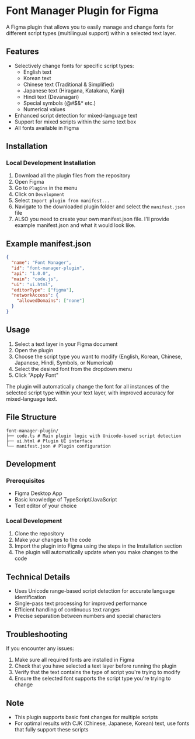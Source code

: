 # Font Manager Plugin for Figma

A Figma plugin that allows you to easily manage and change fonts for different script types (multilingual support) within a selected text layer.

## Features
- Selectively change fonts for specific script types:
  - English text
  - Korean text
  - Chinese text (Traditional & Simplified)
  - Japanese text (Hiragana, Katakana, Kanji)
  - Hindi text (Devanagari)
  - Special symbols (@#$&* etc.)
  - Numerical values
- Enhanced script detection for mixed-language text
- Support for mixed scripts within the same text box
- All fonts available in Figma

## Installation

### Local Development Installation
1. Download all the plugin files from the repository
2. Open Figma
3. Go to `Plugins` in the menu
4. Click on `Development`
5. Select `Import plugin from manifest...`
6. Navigate to the downloaded plugin folder and select the `manifest.json` file
7. ALSO you need to create your own manifest.json file. I'll provide example manifest.json and what it would look like.

## Example manifest.json
```json
{
  "name": "Font Manager",
  "id": "font-manager-plugin",
  "api": "1.0.0",
  "main": "code.js",
  "ui": "ui.html",
  "editorType": ["figma"],
  "networkAccess": {
    "allowedDomains": ["none"]
  }
}
```

## Usage
1. Select a text layer in your Figma document
2. Open the plugin
3. Choose the script type you want to modify (English, Korean, Chinese, Japanese, Hindi, Symbols, or Numerical)
4. Select the desired font from the dropdown menu
5. Click "Apply Font"

The plugin will automatically change the font for all instances of the selected script type within your text layer, with improved accuracy for mixed-language text.

## File Structure
```
font-manager-plugin/
├── code.ts # Main plugin logic with Unicode-based script detection
├── ui.html # Plugin UI interface
└── manifest.json # Plugin configuration
```

## Development

### Prerequisites
- Figma Desktop App
- Basic knowledge of TypeScript/JavaScript
- Text editor of your choice

### Local Development
1. Clone the repository
2. Make your changes to the code
3. Import the plugin into Figma using the steps in the Installation section
4. The plugin will automatically update when you make changes to the code

## Technical Details
- Uses Unicode range-based script detection for accurate language identification
- Single-pass text processing for improved performance
- Efficient handling of continuous text ranges
- Precise separation between numbers and special characters

## Troubleshooting
If you encounter any issues:
1. Make sure all required fonts are installed in Figma
2. Check that you have selected a text layer before running the plugin
3. Verify that the text contains the type of script you're trying to modify
4. Ensure the selected font supports the script type you're trying to change

## Note
- This plugin supports basic font changes for multiple scripts
- For optimal results with CJK (Chinese, Japanese, Korean) text, use fonts that fully support these scripts